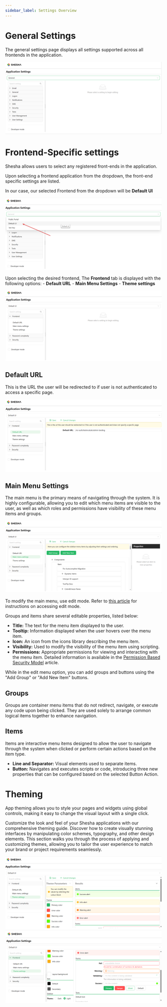 ```yaml
---
sidebar_label: Settings Overview
---
```


# General Settings

The general settings page displays all settings supported across all frontends in the application.

![Image](./images/settings1.png)

# Frontend-Specific settings
Shesha allows users to select any  registered front-ends in the application. 

Upon selecting a frontend application from the dropdown, the front-end specific settings are listed.

In our case, our selected Frontend from the dropdown will be **Default UI**

![Image](./images/settings2.png)

Upon selecting the desired frontend, The **Frontend** tab is displayed with the following options:
    - **Default URL**
    - **Main Menu Settings**
    - **Theme settings**

![Image](./images/settings3.png)

## Default URL

This is the URL the user will be redirected to if user is not authenticated to access a specific page.

![Image](./images/settings4.png)


## Main Menu Settings

The main menu is the primary means of navigating through the system. It is highly configurable, allowing you to edit which menu items are visible to the user, as well as which roles and permissions have visibility of these menu items and groups.

![Image](./images/settings5.png)

To modify the main menu, use edit mode. Refer to [this article](../front-end-basics/configured-views/toggling-edit-mode) for instructions on accessing edit mode.

Groups and items share several editable properties, listed below:

- **Title:** The text for the menu item displayed to the user.
- **Tooltip:** Information displayed when the user hovers over the menu item.
- **Icon:** An icon from the icons library describing the menu item.
- **Visibility:** Used to modify the visibility of the menu item using scripting.
- **Permissions:** Appropriate permissions for viewing and interacting with the menu item. Detailed information is available in the [Permission Based Security Model](/docs/manage-apps-and-users/permisson-based-model) article.

While in the edit menu option, you can add groups and buttons using the "Add Group" or "Add New Item" buttons.

## Groups

Groups are container menu items that do not redirect, navigate, or execute any code upon being clicked. They are used solely to arrange common logical items together to enhance navigation.

## Items

Items are interactive menu items designed to allow the user to navigate through the system when clicked or perform certain actions based on the item type.

- **Line and Separator:** Visual elements used to separate items.
- **Button:** Navigates and executes scripts or code, introducing three new properties that can be configured based on the selected Button Action.


# Theming

App theming allows you to style your pages and widgets using global controls, making it easy to change the visual layout with a single click.

Customize the look and feel of your Shesha applications with our comprehensive theming guide. Discover how to create visually stunning interfaces by manipulating color schemes, typography, and other design elements. This section walks you through the process of applying and customizing themes, allowing you to tailor the user experience to match your brand or project requirements seamlessly.

![Image](./images/settings6.png)
![Image](./images/settings7.png)
